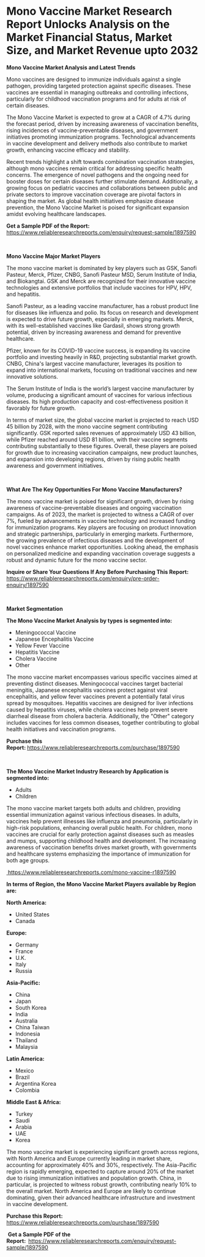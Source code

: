 <p><h1>Mono Vaccine Market Research Report Unlocks Analysis on the Market Financial Status, Market Size, and Market Revenue upto 2032</h1></p><p><strong>Mono Vaccine Market Analysis and Latest Trends</strong></p>
<p><p>Mono vaccines are designed to immunize individuals against a single pathogen, providing targeted protection against specific diseases. These vaccines are essential in managing outbreaks and controlling infections, particularly for childhood vaccination programs and for adults at risk of certain diseases. </p><p>The Mono Vaccine Market is expected to grow at a CAGR of 4.7% during the forecast period, driven by increasing awareness of vaccination benefits, rising incidences of vaccine-preventable diseases, and government initiatives promoting immunization programs. Technological advancements in vaccine development and delivery methods also contribute to market growth, enhancing vaccine efficacy and stability.</p><p>Recent trends highlight a shift towards combination vaccination strategies, although mono vaccines remain critical for addressing specific health concerns. The emergence of novel pathogens and the ongoing need for booster doses for certain diseases further stimulate demand. Additionally, a growing focus on pediatric vaccines and collaborations between public and private sectors to improve vaccination coverage are pivotal factors in shaping the market. As global health initiatives emphasize disease prevention, the Mono Vaccine Market is poised for significant expansion amidst evolving healthcare landscapes.</p></p>
<p><strong>Get a Sample PDF of the Report:&nbsp;</strong> <a href="https://www.reliableresearchreports.com/enquiry/request-sample/1897590?utm_campaign=3563&utm_medium=2&utm_source=Github&utm_content=ia&utm_term=19042025&utm_id=mono-vaccine">https://www.reliableresearchreports.com/enquiry/request-sample/1897590</a></p>
<p>&nbsp;</p>
<p><strong>Mono Vaccine Major Market Players</strong></p>
<p><p>The mono vaccine market is dominated by key players such as GSK, Sanofi Pasteur, Merck, Pfizer, CNBG, Sanofi Pasteur MSD, Serum Institute of India, and Biokangtai. GSK and Merck are recognized for their innovative vaccine technologies and extensive portfolios that include vaccines for HPV, HPV, and hepatitis.</p><p>Sanofi Pasteur, as a leading vaccine manufacturer, has a robust product line for diseases like influenza and polio. Its focus on research and development is expected to drive future growth, especially in emerging markets. Merck, with its well-established vaccines like Gardasil, shows strong growth potential, driven by increasing awareness and demand for preventive healthcare.</p><p>Pfizer, known for its COVID-19 vaccine success, is expanding its vaccine portfolio and investing heavily in R&D, projecting substantial market growth. CNBG, China's largest vaccine manufacturer, leverages its position to expand into international markets, focusing on traditional vaccines and new innovative solutions.</p><p>The Serum Institute of India is the world’s largest vaccine manufacturer by volume, producing a significant amount of vaccines for various infectious diseases. Its high production capacity and cost-effectiveness position it favorably for future growth.</p><p>In terms of market size, the global vaccine market is projected to reach USD 45 billion by 2028, with the mono vaccine segment contributing significantly. GSK reported sales revenues of approximately USD 43 billion, while Pfizer reached around USD 81 billion, with their vaccine segments contributing substantially to these figures. Overall, these players are poised for growth due to increasing vaccination campaigns, new product launches, and expansion into developing regions, driven by rising public health awareness and government initiatives.</p></p>
<p>&nbsp;</p>
<p><strong>What Are The Key Opportunities For Mono Vaccine Manufacturers?</strong></p>
<p><p>The mono vaccine market is poised for significant growth, driven by rising awareness of vaccine-preventable diseases and ongoing vaccination campaigns. As of 2023, the market is projected to witness a CAGR of over 7%, fueled by advancements in vaccine technology and increased funding for immunization programs. Key players are focusing on product innovation and strategic partnerships, particularly in emerging markets. Furthermore, the growing prevalence of infectious diseases and the development of novel vaccines enhance market opportunities. Looking ahead, the emphasis on personalized medicine and expanding vaccination coverage suggests a robust and dynamic future for the mono vaccine sector.</p></p>
<p><strong>Inquire or Share Your Questions If Any Before Purchasing This Report:</strong> <a href="https://www.reliableresearchreports.com/enquiry/pre-order-enquiry/1897590?utm_campaign=3563&utm_medium=2&utm_source=Github&utm_content=ia&utm_term=19042025&utm_id=mono-vaccine">https://www.reliableresearchreports.com/enquiry/pre-order-enquiry/1897590</a></p>
<p>&nbsp;</p>
<p><strong>Market Segmentation</strong></p>
<p><strong>The Mono Vaccine Market Analysis by types is segmented into:</strong></p>
<p><ul><li>Meningococcal Vaccine</li><li>Japanese Encephalitis Vaccine</li><li>Yellow Fever Vaccine</li><li>Hepatitis Vaccine</li><li>Cholera Vaccine</li><li>Other</li></ul></p>
<p><p>The mono vaccine market encompasses various specific vaccines aimed at preventing distinct diseases. Meningococcal vaccines target bacterial meningitis, Japanese encephalitis vaccines protect against viral encephalitis, and yellow fever vaccines prevent a potentially fatal virus spread by mosquitoes. Hepatitis vaccines are designed for liver infections caused by hepatitis viruses, while cholera vaccines help prevent severe diarrheal disease from cholera bacteria. Additionally, the "Other" category includes vaccines for less common diseases, together contributing to global health initiatives and vaccination programs.</p></p>
<p><strong>Purchase this Report:&nbsp;</strong><a href="https://www.reliableresearchreports.com/purchase/1897590?utm_campaign=3563&utm_medium=2&utm_source=Github&utm_content=ia&utm_term=19042025&utm_id=mono-vaccine">https://www.reliableresearchreports.com/purchase/1897590</a></p>
<p>&nbsp;</p>
<p><strong>The Mono Vaccine Market Industry Research by Application is segmented into:</strong></p>
<p><ul><li>Adults</li><li>Children</li></ul></p>
<p><p>The mono vaccine market targets both adults and children, providing essential immunization against various infectious diseases. In adults, vaccines help prevent illnesses like influenza and pneumonia, particularly in high-risk populations, enhancing overall public health. For children, mono vaccines are crucial for early protection against diseases such as measles and mumps, supporting childhood health and development. The increasing awareness of vaccination benefits drives market growth, with governments and healthcare systems emphasizing the importance of immunization for both age groups.</p></p>
<p><a href="https://www.reliableresearchreports.com/mono-vaccine-r1897590?utm_campaign=3563&utm_medium=2&utm_source=Github&utm_content=ia&utm_term=19042025&utm_id=mono-vaccine">&nbsp;https://www.reliableresearchreports.com/mono-vaccine-r1897590</a></p>
<p><strong>In terms of Region, the Mono Vaccine Market Players available by Region are:</strong></p>
<p>
    <p> <strong> North America: </strong>
        <ul>
            <li>United States</li>
            <li>Canada</li>
        </ul>
        </p> 
    <p> <strong> Europe: </strong>
        <ul>
            <li>Germany</li>
            <li>France</li>
            <li>U.K.</li>
            <li>Italy</li>
            <li>Russia</li>
        </ul>
        </p> 
    <p> <strong> Asia-Pacific: </strong>
        <ul>
            <li>China</li>
            <li>Japan</li>
            <li>South Korea</li>
            <li>India</li>
            <li>Australia</li>
            <li>China Taiwan</li>
            <li>Indonesia</li>
            <li>Thailand</li>
            <li>Malaysia</li>
        </ul>
        </p> 
    <p> <strong> Latin America: </strong>
        <ul>
            <li>Mexico</li>
            <li>Brazil</li>
            <li>Argentina Korea</li>
            <li>Colombia</li>
        </ul>
        </p> 
    <p> <strong> Middle East & Africa: </strong>
        <ul>
            <li>Turkey</li>
            <li>Saudi</li>
            <li>Arabia</li>
            <li>UAE</li>
            <li>Korea</li>
        </ul>
    </p>
    </p>
<p><p>The mono vaccine market is experiencing significant growth across regions, with North America and Europe currently leading in market share, accounting for approximately 40% and 30%, respectively. The Asia-Pacific region is rapidly emerging, expected to capture around 20% of the market due to rising immunization initiatives and population growth. China, in particular, is projected to witness robust growth, contributing nearly 10% to the overall market. North America and Europe are likely to continue dominating, given their advanced healthcare infrastructure and investment in vaccine development.</p></p>
<p><strong>Purchase this Report: </strong><a href="https://www.reliableresearchreports.com/purchase/1897590?utm_campaign=3563&utm_medium=2&utm_source=Github&utm_content=ia&utm_term=19042025&utm_id=mono-vaccine">https://www.reliableresearchreports.com/purchase/1897590</a></p>
<p>&nbsp;<strong>Get a Sample PDF of the Report:&nbsp;&nbsp;</strong><a href="https://www.reliableresearchreports.com/enquiry/request-sample/1897590?utm_campaign=3563&utm_medium=2&utm_source=Github&utm_content=ia&utm_term=19042025&utm_id=mono-vaccine">https://www.reliableresearchreports.com/enquiry/request-sample/1897590</a></p>
<p><strong></strong></p>
<p><p></p><p></p><p></p></p>